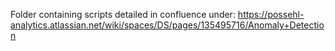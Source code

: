 Folder containing scripts detailed in confluence under: https://possehl-analytics.atlassian.net/wiki/spaces/DS/pages/135495716/Anomaly+Detection 
